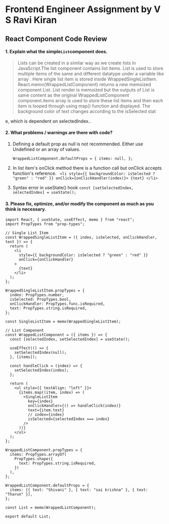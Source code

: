 # Frontend Engineer Assignment by V S Ravi Kiran

## **React Component Code Review**
#### **1. Explain what the simple` List `component does.**

>  Lists can be created in a similar way as we create lists in JavaScript.The list component contains list items.
> List is used to store multiple items of the same and different datatype under a variable like array .
> Here single list item is stored inside WrappedSingleListItem. React.memo(WrappedListComponent) returns a new memoized component List. List render is memoized but the outputs of List is same content as the original WrappedListComponent component.items array is used to store these list items and then each item is looped through using map() function and displayed. The background color of text changes according to the isSelected stat

e, which is dependent on selectedIndex..
#### **2. What problems / warnings are there with code?**

1. Defining a default prop as null is not recommended. Either use Undefined or an array of values.

   `WrappedListComponent.defaultProps = {
  items: null,
    };`
 
2. In list item's onClick method there is a function call but onClick accepts function's reference.
    ` <li style={{ backgroundColor: isSelected ? "green" : "red" }}
      onClick={onClickHandler(index)}>
       {text}
       </li>`
3. Syntax error in useState() hook
     ` const [setSelectedIndex, selectedIndex] = useState(); `

#### **3. Please fix, optimize, and/or modify the component as much as you think is necessary.**
```
import React, { useState, useEffect, memo } from "react";
import PropTypes from "prop-types";

// Single List Item
const WrappedSingleListItem = ({ index, isSelected, onClickHandler, text }) => {
  return (
    <li
      style={{ backgroundColor: isSelected ? "green" : "red" }}
      onClick={onClickHandler}
    >
      {text}
    </li>
  );
};

WrappedSingleListItem.propTypes = {
  index: PropTypes.number,
  isSelected: PropTypes.bool,
  onClickHandler: PropTypes.func.isRequired,
  text: PropTypes.string.isRequired,
};

const SingleListItem = memo(WrappedSingleListItem);

// List Component
const WrappedListComponent = ({ items }) => {
  const [selectedIndex, setSelectedIndex] = useState();

  useEffect(() => {
    setSelectedIndex(null);
  }, [items]);

  const handleClick = (index) => {
    setSelectedIndex(index);
  };

  return (
    <ul style={{ textAlign: "left" }}>
      {items.map((item, index) => (
        <SingleListItem
          key={index}
          onClickHandler={() => handleClick(index)}
          text={item.text}
          // index={index}
          isSelected={selectedIndex === index}
        />
      ))}
    </ul>
  );
};

WrappedListComponent.propTypes = {
  items: PropTypes.arrayOf(
    PropTypes.shape({
      text: PropTypes.string.isRequired,
    })
  ),
};

WrappedListComponent.defaultProps = {
  items: [{ text: "Shivani" }, { text: "sai krishna" }, { text: "Tharun" }],
};

const List = memo(WrappedListComponent);

export default List;
```
